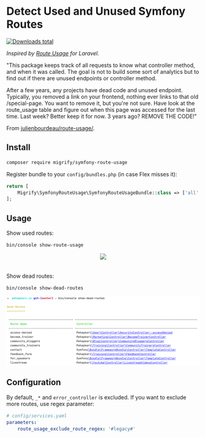 # Detect Used and Unused Symfony Routes

[![Downloads total](https://img.shields.io/packagist/dt/migrify/symfony-route-usage.svg?style=flat-square)](https://packagist.org/packages/migrify/symfony-route-usage/stats)

*Inspired by [Route Usage](https://github.com/julienbourdeau/route-usage/) for Laravel.*

"This package keeps track of all requests to know what controller method, and when it was called. The goal is not to build some sort of analytics but to find out if there are unused endpoints or controller method.

After a few years, any projects have dead code and unused endpoint. Typically, you removed a link on your frontend, nothing ever links to that old /special-page. You want to remove it, but you're not sure. Have look at the route_usage table and figure out when this page was accessed for the last time. Last week? Better keep it for now. 3 years ago? REMOVE THE CODE!"

From [julienbourdeau/route-usage/](https://github.com/julienbourdeau/route-usage/).

## Install

```bash
composer require migrify/symfony-route-usage
```

Register bundle to your `config/bundles.php` (in case Flex misses it):

```php
return [
    Migrify\SymfonyRouteUsage\SymfonyRouteUsageBundle::class => ['all' => true],
];
```

## Usage

Show used routes:

```bash
bin/console show-route-usage
```

<div align="center">
    <img src="/docs/user_routes.png">
</div>

<br>

Show dead routes:

```bash
bin/console show-dead-routes
```

<div align="center">
    <img src="/docs/dead_routes.png">
</div>

## Configuration

By default, `_*` and `error_controller` is excluded. If you want to exclude more routes, use regex parameter: 

```yaml
# config/services.yaml
parameters:
    route_usage_exclude_route_regex: '#legacy#'
```
